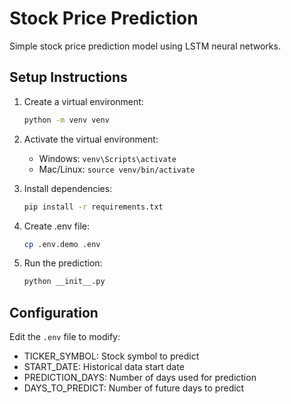 # Stock Price Prediction

Simple stock price prediction model using LSTM neural networks.

## Setup Instructions

1. Create a virtual environment:
   ```bash
   python -m venv venv
   ```

2. Activate the virtual environment:
   - Windows: `venv\Scripts\activate`
   - Mac/Linux: `source venv/bin/activate`

3. Install dependencies:
   ```bash
   pip install -r requirements.txt
   ```

4. Create .env file:
   ```bash
   cp .env.demo .env
   ```

5. Run the prediction:
   ```bash
   python __init__.py
   ```

## Configuration

Edit the `.env` file to modify:
- TICKER_SYMBOL: Stock symbol to predict
- START_DATE: Historical data start date
- PREDICTION_DAYS: Number of days used for prediction
- DAYS_TO_PREDICT: Number of future days to predict